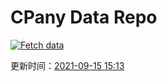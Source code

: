 # CPany Data Repo

[![Fetch data](https://github.com/yjl9903/CPany/actions/workflows/fetch.yml/badge.svg)](https://github.com/yjl9903/CPany/actions/workflows/fetch.yml)

<!-- START_SECTION: update_time -->
更新时间：[2021-09-15 15:13](https://www.timeanddate.com/worldclock/fixedtime.html?msg=Fetch+data&iso=20210915T151354&p1=237)
<!-- END_SECTION: update_time -->
